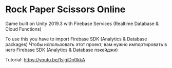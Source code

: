 # Rock Paper Scissors Online

Game built on Unity 2019.3 with Firebase Services (Realtime Database & Cloud Functions)

To use this you have to import Firebase SDK (Analytics & Database packages)    Чтобы использовать этот проект, вам нужно импортировать в него Firebase SDK (Analytics & Database пэкейджи)

Tutorial: https://youtu.be/1sjgiDn0kkA

